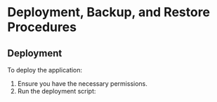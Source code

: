 # Deployment, Backup, and Restore Procedures

## Deployment

To deploy the application:

1. Ensure you have the necessary permissions.
2. Run the deployment script: